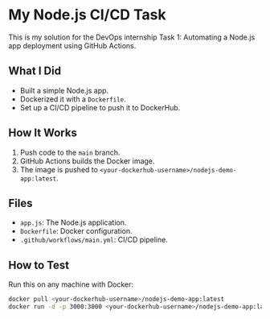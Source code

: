 # My Node.js CI/CD Task

This is my solution for the DevOps internship Task 1: Automating a Node.js app deployment using GitHub Actions.

## What I Did
- Built a simple Node.js app.
- Dockerized it with a `Dockerfile`.
- Set up a CI/CD pipeline to push it to DockerHub.

## How It Works
1. Push code to the `main` branch.
2. GitHub Actions builds the Docker image.
3. The image is pushed to `<your-dockerhub-username>/nodejs-demo-app:latest`.

## Files
- `app.js`: The Node.js application.
- `Dockerfile`: Docker configuration.
- `.github/workflows/main.yml`: CI/CD pipeline.

## How to Test
Run this on any machine with Docker:
```bash
docker pull <your-dockerhub-username>/nodejs-demo-app:latest
docker run -d -p 3000:3000 <your-dockerhub-username>/nodejs-demo-app:latest
